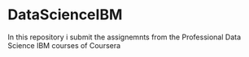 # DataScienceIBM

In this repository i submit the assignemnts from the Professional Data Science IBM courses of Coursera
